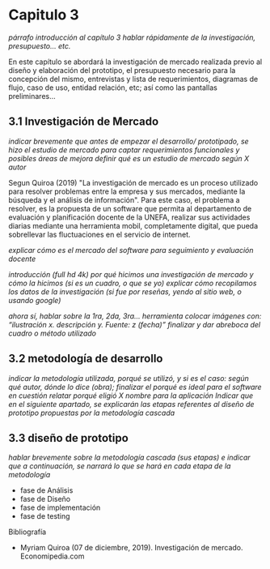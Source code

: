 # Capitulo 3
*párrafo introducción al capítulo 3*
*hablar rápidamente de la investigación, presupuesto... etc.*

En este capítulo se abordará la investigación de mercado realizada previo al diseño y elaboración del prototipo, el presupuesto necesario para la concepción del mismo, entrevistas y lista de requerimientos, diagramas de flujo, caso de uso, entidad relación, etc; así como las pantallas preliminares...

## 3.1 Investigación de Mercado
*indicar brevemente que antes de empezar el desarrollo/ prototipado, se hizo el estudio de mercado para captar requerimientos funcionales y posibles áreas de mejora*
*definir qué es un estudio de mercado según X autor*

Segun Quiroa (2019) "La investigación de mercado es un proceso utilizado para resolver problemas entre la empresa y sus mercados, mediante la búsqueda y el análisis de información". Para este caso, el problema a resolver, es la propuesta de un software que permita al departamento de evaluación y planificación docente de la UNEFA, realizar sus actividades diarias mediante una herramienta mobil, completamente digital, que pueda sobrellevar las fluctuaciones en el servicio de internet.



*explicar cómo es el mercado del software para seguimiento y evaluación docente*

*introducción (full hd 4k) por qué hicimos una investigación de mercado y cómo la hicimos (si es un cuadro, o que se yo)*
*explicar cómo recopilamos los datos de la investigación (si fue por reseñas, yendo al sitio web, o usando google)*

*ahora sí, hablar sobre la 1ra, 2da, 3ra… herramienta*
  *colocar imágenes con: “ilustración x. descripción y. Fuente: z (fecha)”*
*finalizar y dar abreboca del cuadro o método utilizado*
## 3.2 metodología de desarrollo
*indicar la metodología utilizada, porqué se utilizó, y si es el caso: según qué autor, dónde lo dice (obra); finalizar el porqué es ideal para el software en cuestión*
*relatar porqué eligió X nombre para la aplicación*
*Indicar que en el siguiente apartado, se explicarán las etapas referentes al diseño de prototipo propuestas por la metodología cascada*

## 3.3 diseño de prototipo
*hablar brevemente sobre la metodología cascada (sus etapas) e indicar que a continuación, se narrará lo que se hará en cada etapa de la metodología*
  - fase de Análisis
  - fase de Diseño
  - fase de implementación
  - fase de testing

Bibliografía
- Myriam Quiroa (07 de diciembre, 2019). Investigación de mercado. Economipedia.com